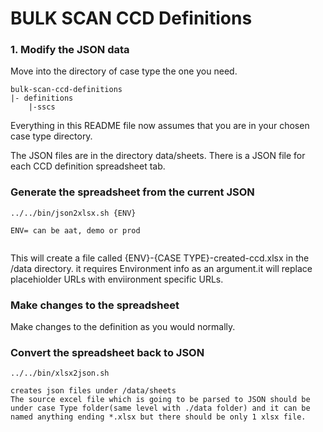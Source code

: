 # BULK SCAN CCD Definitions


### 1. Modify the JSON data

Move into the directory of case type the one you need.

    bulk-scan-ccd-definitions
    |- definitions
        |-sscs

    
Everything in this README file now assumes that you are in your chosen case type directory.
        
The JSON files are in the directory data/sheets. There is a JSON file for each CCD definition spreadsheet tab.


### Generate the spreadsheet from the current JSON

```
../../bin/json2xlsx.sh {ENV}

ENV= can be aat, demo or prod


```

This will create a file called {ENV}-{CASE TYPE}-created-ccd.xlsx in the /data directory.
it requires Environment info as an argument.it will replace placehiolder URLs with  enviironment specific URLs.


### Make changes to the spreadsheet

Make changes to the definition as you would normally.

### Convert the spreadsheet back to JSON

```
../../bin/xlsx2json.sh

creates json files under /data/sheets
The source excel file which is going to be parsed to JSON should be under case Type folder(same level with ./data folder) and it can be named anything ending *.xlsx but there should be only 1 xlsx file.

```

